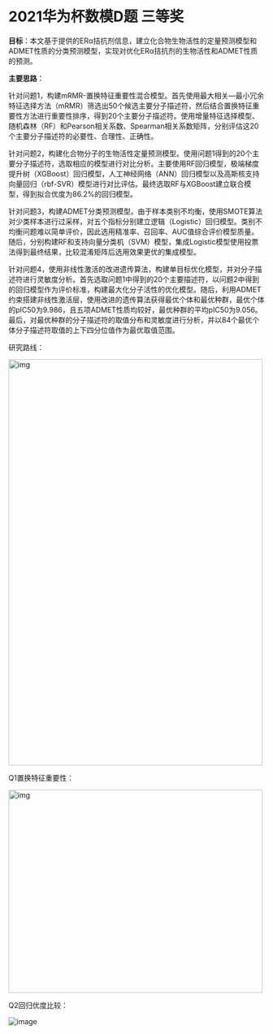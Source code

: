 # 2021华为杯数模D题 三等奖
**目标**：本文基于提供的ERα拮抗剂信息，建立化合物生物活性的定量预测模型和ADMET性质的分类预测模型，实现对优化ERα拮抗剂的生物活性和ADMET性质的预测。

**主要思路**：

针对问题1，构建mRMR-置换特征重要性混合模型。首先使用最大相关—最小冗余特征选择方法（mRMR）筛选出50个候选主要分子描述符，然后结合置换特征重要性方法进行重要性排序，得到20个主要分子描述符。使用增量特征选择模型、随机森林（RF）和Pearson相关系数、Spearman相关系数矩阵，分别评估这20个主要分子描述符的必要性、合理性、正确性。

针对问题2，构建化合物分子的生物活性定量预测模型。使用问题1得到的20个主要分子描述符，选取相应的模型进行对比分析。主要使用RF回归模型，极端梯度提升树（XGBoost）回归模型，人工神经网络（ANN）回归模型以及高斯核支持向量回归（rbf-SVR）模型进行对比评估。最终选取RF与XGBoost建立联合模型，得到拟合优度为86.2%的回归模型。

针对问题3，构建ADMET分类预测模型。由于样本类别不均衡，使用SMOTE算法对少类样本进行过采样，对五个指标分别建立逻辑（Logistic）回归模型。类别不均衡问题难以简单评价，因此选用精准率、召回率、AUC值综合评价模型质量。随后，分别构建RF和支持向量分类机（SVM）模型，集成Logistic模型使用投票法得到最终结果，比较混淆矩阵后选用效果更优的集成模型。

针对问题4，使用非线性激活的改进遗传算法，构建单目标优化模型，并对分子描述符进行灵敏度分析。首先选取问题1中得到的20个主要描述符，以问题2中得到的回归模型作为评价标准，构建最大化分子活性的优化模型。随后，利用ADMET约束搭建非线性激活层，使用改进的遗传算法获得最优个体和最优种群，最优个体的pIC50为9.986，且五项ADMET性质均较好，最优种群的平均pIC50为9.056。最后，对最优种群的分子描述符的取值分布和灵敏度进行分析，并以84个最优个体分子描述符取值的上下四分位值作为最优取值范围。

研究路线：

<img src="https://user-images.githubusercontent.com/75946871/146674156-e9029eed-7e3e-4d0c-890f-4f5511d8b408.png" alt="img" width="500" height="800" />

Q1置换特征重要性：

<img src="https://user-images.githubusercontent.com/75946871/146674238-619132ea-293d-43a0-a6bc-85f092b0e3de.png" alt="img" width="500" height="400"/>

Q2回归优度比较：

![image](https://user-images.githubusercontent.com/75946871/146674224-ab93ced5-725e-45d1-8e7a-15b47daad0d1.png)
